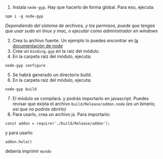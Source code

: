 1. Instala `node-gyp`. Hay que hacerlo de forma global. Para eso, ejecuta:

  `npm i -g node-gyp`

  _Dependiendo del sistema de archivos, y los permisos, puede que tengas que usar sudo en linux y mac, o ejecutar como administrador en windows_

2. Crea tu archivo fuente. Un ejemplo lo puedes encontrar en [la documentación de node](https://nodejs.org/api/addons.html#addons_hello_world)
3. Crea un `binding.gyp` en la raíz del módulo.
4. En la carpeta raíz del módulo, ejecuta:

  `node-gyp configure`

5. Se habrá generado un directorio build.
6. En la carpeta raíz del módulo, ejecuta:

  `node-gyp build`

7. El módulo se compilará. y podrás importarlo en javascript. Puedes revisar que exista el archivo `build/Release/addon.node` _(es un binario, así que no podrás abrirlo)_
8. Para usarlo, crea un archivo js. Para importarlo:

  `const addon = require('./build/Release/addon');`

  y para usarlo:

  `addon.hola()`

  debería imprimir `mundo`
